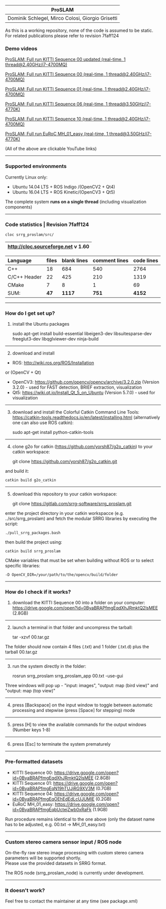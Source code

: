 | **ProSLAM** |
| :------: |
| Dominik Schlegel, Mirco Colosi, Giorgio Grisetti |
As this is a working repository, none of the code is assumed to be static.
For related publications please refer to revision 7faff124

### Demo videos ###
[ProSLAM: Full run KITTI Sequence 00 updated (real-time, 1 thread@2.40GHz/i7-4700MQ)][kitti_00_updated]

[ProSLAM: Full run KITTI Sequence 00 (real-time, 1 thread@2.40GHz/i7-4700MQ)][kitti_00]

[ProSLAM: Full run KITTI Sequence 01 (real-time, 1 thread@2.40GHz/i7-4700MQ)][kitti_01]

[ProSLAM: Full run KITTI Sequence 06 (real-time, 1 thread@3.50GHz/i7-4770K)][kitti_06]

[ProSLAM: Full run KITTI Sequence 10 (real-time, 1 thread@2.40GHz/i7-4700MQ)][kitti_10]

[ProSLAM: Full run EuRoC MH_01_easy (real-time, 1 thread@3.50GHz/i7-4770K)][euroc_01]

(All of the above are clickable YouTube links)

[kitti_00_updated]: https://www.youtube.com/watch?v=hIeaB-MMJMo
[kitti_00]: https://www.youtube.com/watch?v=n_UmEpIwb9Y
[kitti_01]: https://www.youtube.com/watch?v=iGSCOEn5Nx8
[kitti_06]: https://www.youtube.com/watch?v=Bmig0ASFOY4
[kitti_10]: https://www.youtube.com/watch?v=ZW8OQ2b0tjk
[euroc_01]: https://www.youtube.com/watch?v=TctS1b1zCbY

---
### Supported environments ###
Currently Linux only:
 - Ubuntu 14.04 LTS + ROS Indigo /(OpenCV2 + Qt4)
 - Ubuntu 16.04 LTS + ROS Kinetic/(OpenCV3 + Qt5)<br/>

The complete system **runs on a single thread** (including visualization components)

---
### Code statistics | Revision 7faff124 ###

    cloc srrg_proslam/src/

| http://cloc.sourceforge.net v 1.60 |
| :-: |


| Language     | files  | blank lines | comment lines | code lines |
| :----------- | :----- | :---------- | :------------ | :--------- |
| C++          | 18     | 684         | 540           | 2764       |
| C/C++ Header | 22     | 425         | 210           | 1319       |
| CMake        | 7      | 8           | 1             | 69         |
| SUM:         | **47** | **1117**    | **751**       | **4152**   |

---
### How do I get set up? ###
1) install the Ubuntu packages

    sudo apt-get install build-essential libeigen3-dev libsuitesparse-dev freeglut3-dev libqglviewer-dev ninja-build

---
2) download and install
 - ROS: http://wiki.ros.org/ROS/Installation

or (OpenCV + Qt)
 - OpenCV3: https://github.com/opencv/opencv/archive/3.2.0.zip (Version 3.2.0) - used for FAST detection, BRIEF extraction, visualization
 - Qt5: https://wiki.qt.io/Install_Qt_5_on_Ubuntu (Version 5.7.0)              - used for visualization

---
3) download and install the Colorful Catkin Command Line Tools: https://catkin-tools.readthedocs.io/en/latest/installing.html (alternatively one can also use ROS catkin):

    sudo apt-get install python-catkin-tools

---
4) clone g2o for catkin (https://github.com/yorsh87/g2o_catkin) to your catkin workspace:

    git clone https://github.com/yorsh87/g2o_catkin.git
    
and build it:
    
    catkin build g2o_catkin

---
5) download this repository to your catkin workspace:

    git clone https://gitlab.com/srrg-software/srrg_proslam.git
    
enter the project directory in your catkin workspacce (e.g. ../src/srrg_proslam) and fetch the modular SRRG libraries by executing the script:

    ./pull_srrg_packages.bash
    
then build the project using:
    
    catkin build srrg_proslam

CMake variables that must be set when building without ROS or to select specific libraries:

    -D OpenCV_DIR=/your/path/to/the/opencv/build/folder

---
### How do I check if it works? ###

1) download the KITTI Sequence 00 into a folder on your computer: https://drive.google.com/open?id=0ByaBRAPfmgEqdXhJRmktQ2lsMEE (2.8GB)

---
2) launch a terminal in that folder and uncompress the tarball:

    tar -xzvf 00.tar.gz

The folder should now contain 4 files (.txt) and 1 folder (.txt.d) plus the tarball 00.tar.gz

---
3) run the system directly in the folder:

    rosrun srrg_proslam srrg_proslam_app 00.txt -use-gui

Three windows will pop up - "input: images", "output: map (bird view)" and "output: map (top view)"

---
4) press [Backspace] on the input window to toggle between automatic processing and stepwise (press [Space] for stepping) mode

---
5) press [H] to view the available commands for the output windows (Number keys 1-8)

---
6) press [Esc] to terminate the system prematurely

---
### Pre-formatted datasets ###

 - KITTI Sequence 00: https://drive.google.com/open?id=0ByaBRAPfmgEqdXhJRmktQ2lsMEE (2.8GB)
 - KITTI Sequence 01: https://drive.google.com/open?id=0ByaBRAPfmgEqN19hTUJjRG9XV3M (0.7GB)
 - KITTI Sequence 04: https://drive.google.com/open?id=0ByaBRAPfmgEqOEhEdEdLcUJUMlE (0.2GB)
 - EuRoC MH_01_easy: https://drive.google.com/open?id=0ByaBRAPfmgEqbUctejZwb0xRaFk (1.9GB)<br/>

Run procedure remains identical to the one above (only the dataset name has to be adjusted, e.g. 00.txt -> MH_01_easy.txt)

---
### Custom stereo camera sensor input / ROS node ###

On-the-fly raw stereo image processing with custom stereo camera parameters will be supported shortly.<br/>
Please use the provided datasets in SRRG format.<br/>

The ROS node (srrg_proslam_node) is currently under development.

---
### It doesn't work? ###

Feel free to contact the maintainer at any time (see package.xml)
